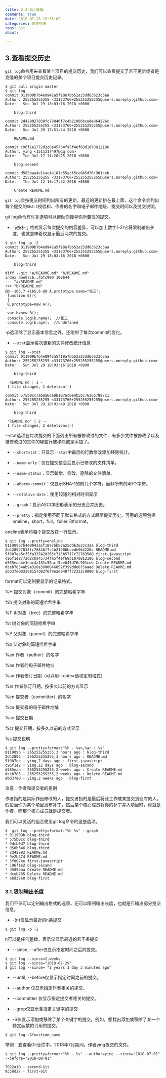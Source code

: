 ```yaml
---
title: 2-3-Git基础
comments: true
date: 2018-07-26 15:35:02
categories: 博客列表
tags: Git
about:

---
```



## 3.查看提交历史

`git log`命令用来查看某个项目的提交历史，我们可以查看提交了若干更新或者是克隆的某个项目提交历史记录。

```
$ git pull origin master
$ git log
commit 011909b7b4e8942a5f18a7bb52a25dd63623c3aa
Author: 255255255255 <33173766+255255255255@users.noreply.github.com>
Date:   Sun Jul 29 18:03:16 2018 +0800

    blog-third

commit 2d428927038fc78846f7c4b21906bcede964226c
Author: 255255255255 <33173766+255255255255@users.noreply.github.com>
Date:   Sun Jul 29 17:51:44 2018 +0800

    README.md

commit c96f1e2772d2c0a45734fa5f4ef68d1070812186
Author: ying <1511317497@qq.com>
Date:   Tue Jul 17 11:20:25 2018 +0800

    blog-second

commit d585eaa4e1eac4a181c55acf5ce045d76c901ceb
Author: 255255255255 <33173766+255255255255@users.noreply.github.com>
Date:   Thu Jul 12 16:17:32 2018 +0800

    Create README.md
```

`git log`会按提交时间列出所有的更新，最近的更新排在最上面，这个命令会列出每个提交的`SHA-1`校验和、作者的名字和电子邮件地址、提交时间以及提交说明。

git log命令有许多选项可以帮助你搜寻你所要找的提交。

* `-p`按补丁格式显示每次提交的内容差异，可以加上数字(-2)它将限制输出长度，也就意味着仅显示最近两次的提交。

```
$ git log -p -2
commit 011909b7b4e8942a5f18a7bb52a25dd63623c3aa
Author: 255255255255 <33173766+255255255255@users.noreply.github.com>
Date:   Sun Jul 29 18:03:16 2018 +0800

    blog-third

diff --git "a/README.md" "b/README.md"
index aae07c6..4bfc990 100644
--- "a/README.md"
+++ "b/README.md"
@@ -165,7 +165,6 @@ A.prototype.name="张三";
 function B(){
 }
 B.prototype=new A();
-
 var b=new B();
 console.log(b.name);  //张三
 console.log(b.age);  //undefined
```

 -p选项除了显示基本信息之外，还附带了每次commit的变化。

* `--stat`显示每次更新的文件修改统计信息

```
$ git log --stat
commit 011909b7b4e8942a5f18a7bb52a25dd63623c3aa
Author: 255255255255 <33173766+255255255255@users.noreply.github.com>
Date:   Sun Jul 29 18:03:16 2018 +0800

    blog-third

  README.md | 1 -
 1 file changed, 1 deletion(-)

commit 575b0cc7ab8a6ce8b107ac0e4b5bc7636b7897c1
Author: 255255255255 <33173766+255255255255@users.noreply.github.com>
Date:   Sun Jul 29 18:01:49 2018 +0800

    blog-third

 "README.md" | 2 --
 1 file changed, 2 deletions(-)
```

--stat选项在每次提交的下面列出所有被修改过的文件、有多少文件被修改了以及被修改过的文件的哪些行被移除或是添加了。

* `--shortstat`：只显示`--stat`中最后的行数修改添加移除统计。

* `--name-only`：仅在提交信息后显示已修改的文件清单。

* `--name-status`：显示新增、修改、删除的文件清单。

* `--abbrev-commit`：仅显示SHA-1的前几个字符，而非所有的40个字符。

* `--relative-date`：使用较短的相对时间显示

* `--graph`：显示ASCCII图形表示的分支合并历史。

* `--pretty`：指定使用不同于默认格式的方式展示提交历史。可用的选项包括oneline，short，full，fuller 和format。

oneline表示将每个提交放在一行显示。

```
$ git log --pretty=oneline
011909b7b4e8942a5f18a7bb52a25dd63623c3aa blog-third
2d428927038fc78846f7c4b21906bcede964226c README.md
5f007ee5cf5fa337420265c713b5717c72763500 first-javascript
c96f1e2772d2c0a45734fa5f4ef68d1070812186 blog-second
d585eaa4e1eac4a181c55acf5ce045d76c901ceb Create README.md
dceb7854ab9a316e3800046852f399dde075aaed Delete README.md
abd37e003368157d02f6f9e2e948ff72322c9890 blog-first
```

format可以定制要显示的记录格式。

%H 提交对象（commit）的完整哈希字串

%h 提交对象的简短哈希字串

%T 树对象（tree）的完整哈希字串

%t 树对象的简短哈希字串

%P 父对象（parent）的完整哈希字串

%p 父对象的简短哈希字串

%an 作者（author）的名字

%ae 作者的电子邮件地址

%ad 作者修订日期（可以用--date=选项定制格式）

%ar 作者修订日期，按多久以前的方式显示

%cn 提交者（committer）的名字

%ce 提交者的电子邮件地址

%cd 提交日期

%cr 提交日期，按多久以前的方式显示

%s 提交说明

```
$ git log --pretty=format:"%h - %an,%ar : %s"
011909b - 255255255255,3 hours ago : blog-third
2d42892 - 255255255255,3 hours ago : README.md
5f007ee - ying,7 days ago : first-javascript
c96f1e2 - ying,12 days ago : blog-second
d585eaa - 255255255255,2 weeks ago : Create README.md
dceb785 - 255255255255,2 weeks ago : Delete README.md
abd37e0 - ying,2 weeks ago : blog-first
```

注意：作者和提交者的差别

作者指的是实际作出修改的人，提交者指的是最后将此工作成果提交到仓库的人。假设当你为某个项目发布补丁，然后某个核心成员将你的补丁并入项目时，你就是作者，而那个核心成员就是提交者。

我们可以灵活的组合使用git log命令的这些选项。

```
$  git log --pretty=format:"%h %s" --graph
* 011909b blog-third
* 575b0cc blog-third
* 9dcb0d7 blog-third
* 050b346 blog-third
* 2d42892 README.md
* 9e2b474 README.md
* 5f007ee first-javascript
* c96f1e2 blog-second
* d585eaa Create README.md
* dceb785 Delete README.md
* abd37e0 blog-first
```

### 3.1.限制输出长度

我们不仅可以定制输出格式的选项，还可以限制输出长度，也就是只输出部分提交信息。

* -(n)仅显示最近的n条提交

```
$ git log -p -2
```

n可以是任何整数，表示仅显示最近的若干条提交

* --since, --after仅显示指定时间之后的提交。

```
$ git log --since=2.weeks
$ git log --since="2018-07-29"
$ git log --since= "2 years 1 day 3 minutes ago"
```

* --until, --before仅显示指定时间之前的提交。

* --author 仅显示指定作者相关的提交。

* --committer 仅显示指定提交者相关的提交。

* --grep仅显示含指定关键字的提交

* -S仅显示添加或移除了某个关键字的提交。例如，想找出添加或移除了某一个特定函数的引用的提交。

```
$ git log -Sfunction_name
```

举例：要查看Git仓库中，2018年7月期间，作者ying提交的文件。

```
$ git log --pretty=format:"%h - %s" --author=ying --since="2018-07-01" --before="2018-08-01"

7022a10 - second-Git
9358d27 - first-Git
```

